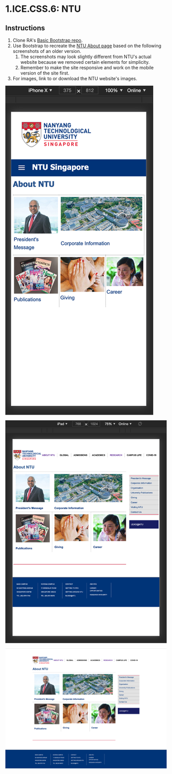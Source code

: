 # 1.ICE.CSS.6: NTU

## Instructions

1. Clone RA's [Basic Bootstrap repo](https://github.com/rocketacademy/basic-bootstrap-bootcamp).
2. Use Bootstrap to recreate the [NTU About page](https://www.ntu.edu.sg/about-us) based on the following screenshots of an older version.
   1. The screenshots may look slightly different from NTU's actual website because we removed certain elements for simplicity. 
   2. Remember to make the site responsive and work on the mobile version of the site first.
3. For images, link to or download the NTU website's images.

![Mobile View](../../.gitbook/assets/screen-shot-2020-12-08-at-10.24.39-pm.png)

![Tablet View](../../.gitbook/assets/screen-shot-2020-12-08-at-10.24.53-pm.png)

![Desktop View](../../.gitbook/assets/screen-shot-2020-12-08-at-10.23.19-pm.png)

